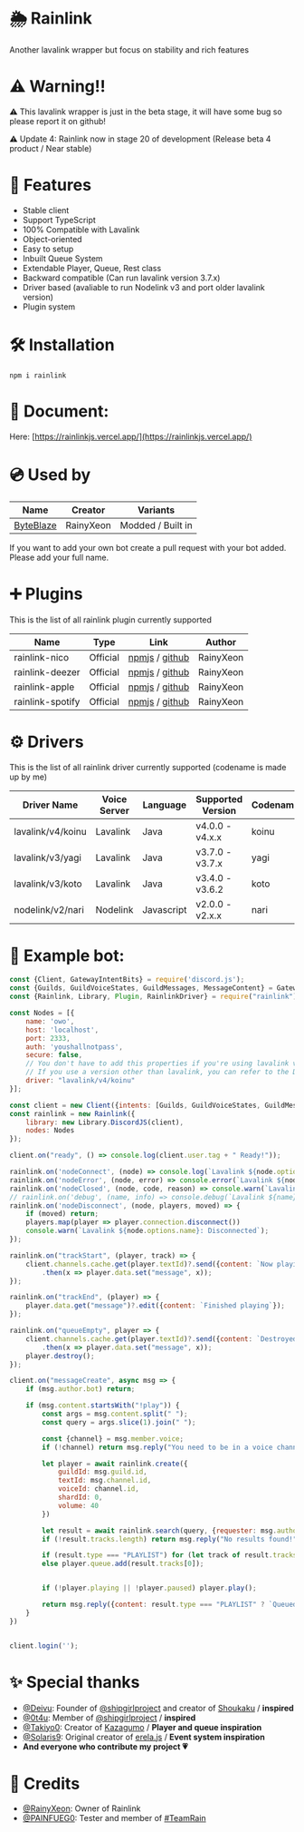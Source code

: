 # 🌦️ Rainlink

Another lavalink wrapper but focus on stability and rich features

# ⚠️ Warning!!

⚠️ This lavalink wrapper is just in the beta stage, it will have some bug so please report it on github!

⚠️ Update 4: Rainlink now in stage 20 of development (Release beta 4 product / Near stable)

# 🌟 Features
 - Stable client
 - Support TypeScript
 - 100% Compatible with Lavalink
 - Object-oriented
 - Easy to setup
 - Inbuilt Queue System
 - Extendable Player, Queue, Rest class
 - Backward compatible (Can run lavalink version 3.7.x)
 - Driver based (avaliable to run Nodelink v3 and port older lavalink version)
 - Plugin system

# 🛠️ Installation

```
npm i rainlink
```

# 📘 Document:

Here: [https://rainlinkjs.vercel.app/](https://rainlinkjs.vercel.app/)

# 💿 Used by

| Name                                                 | Creator      | Variants          |
| ---------------------------------------------------- | ------------ | ----------------- |
| [ByteBlaze](https://github.com/RainyXeon/ByteBlaze)  | RainyXeon    | Modded / Built in |

If you want to add your own bot create a pull request with your bot added. Please add your full name.

# ➕ Plugins

This is the list of all rainlink plugin currently supported

| Name               | Type     | Link                                                                                                                          | Author    |
| ------------------ | -------- | ----------------------------------------------------------------------------------------------------------------------------- | --------- |
| rainlink-nico      | Official | [npmjs](https://www.npmjs.com/package/rainlink-nico) / [github](https://github.com/RainyProduction/rainlink-nico)             | RainyXeon |
| rainlink-deezer    | Official | [npmjs](https://www.npmjs.com/package/rainlink-deezer) / [github](https://github.com/RainyProduction/rainlink-deezer)         | RainyXeon | 
| rainlink-apple     | Official | [npmjs](https://www.npmjs.com/package/rainlink-apple) / [github](https://github.com/RainyProduction/rainlink-apple)           | RainyXeon | 
| rainlink-spotify   | Official | [npmjs](https://www.npmjs.com/package/rainlink-spotify) / [github](https://github.com/RainyProduction/rainlink-spotify)       | RainyXeon | 

# ⚙ Drivers

This is the list of all rainlink driver currently supported (codename is made up by me)

| Driver Name       | Voice Server | Language   | Supported Version | Codename |
| ----------------- | ------------ | ---------- | ----------------- | -------- |
| lavalink/v4/koinu | Lavalink     | Java       | v4.0.0 - v4.x.x   | koinu    |
| lavalink/v3/yagi  | Lavalink     | Java       | v3.7.0 - v3.7.x   | yagi     |
| lavalink/v3/koto  | Lavalink     | Java       | v3.4.0 - v3.6.2   | koto     |
| nodelink/v2/nari  | Nodelink     | Javascript | v2.0.0 - v2.x.x   | nari     |

# 💾 Example bot:

```js
const {Client, GatewayIntentBits} = require('discord.js');
const {Guilds, GuildVoiceStates, GuildMessages, MessageContent} = GatewayIntentBits;
const {Rainlink, Library, Plugin, RainlinkDriver} = require("rainlink");

const Nodes = [{
    name: 'owo',
    host: 'localhost',
    port: 2333,
    auth: 'youshallnotpass',
    secure: false,
    // You don't have to add this properties if you're using lavalink v4.
    // If you use a version other than lavalink, you can refer to the Drivers section above
    driver: "lavalink/v4/koinu"
}];

const client = new Client({intents: [Guilds, GuildVoiceStates, GuildMessages, MessageContent]});
const rainlink = new Rainlink({
    library: new Library.DiscordJS(client),
    nodes: Nodes
});

client.on("ready", () => console.log(client.user.tag + " Ready!"));

rainlink.on('nodeConnect', (node) => console.log(`Lavalink ${node.options.name}: Ready!`));
rainlink.on('nodeError', (node, error) => console.error(`Lavalink ${node.options.name}: Error Caught,`, error));
rainlink.on('nodeClosed', (node, code, reason) => console.warn(`Lavalink ${node.options.name}: Closed, Code ${code}, Reason ${reason || 'No reason'}`));
// rainlink.on('debug', (name, info) => console.debug(`Lavalink ${name}: Debug,`, info));
rainlink.on('nodeDisconnect', (node, players, moved) => {
    if (moved) return;
    players.map(player => player.connection.disconnect())
    console.warn(`Lavalink ${node.options.name}: Disconnected`);
});

rainlink.on("trackStart", (player, track) => {
    client.channels.cache.get(player.textId)?.send({content: `Now playing **${track.title}** by **${track.author}**`})
        .then(x => player.data.set("message", x));
});

rainlink.on("trackEnd", (player) => {
    player.data.get("message")?.edit({content: `Finished playing`});
});

rainlink.on("queueEmpty", player => {
    client.channels.cache.get(player.textId)?.send({content: `Destroyed player due to inactivity.`})
        .then(x => player.data.set("message", x));
    player.destroy();
});

client.on("messageCreate", async msg => {
    if (msg.author.bot) return;

    if (msg.content.startsWith("!play")) {
        const args = msg.content.split(" ");
        const query = args.slice(1).join(" ");

        const {channel} = msg.member.voice;
        if (!channel) return msg.reply("You need to be in a voice channel to use this command!");

        let player = await rainlink.create({
            guildId: msg.guild.id,
            textId: msg.channel.id,
            voiceId: channel.id,
            shardId: 0,
            volume: 40
        })

        let result = await rainlink.search(query, {requester: msg.author});
        if (!result.tracks.length) return msg.reply("No results found!");

        if (result.type === "PLAYLIST") for (let track of result.tracks) player.queue.add(track);
        else player.queue.add(result.tracks[0]);


        if (!player.playing || !player.paused) player.play();

        return msg.reply({content: result.type === "PLAYLIST" ? `Queued ${result.tracks.length} from ${result.playlistName}` : `Queued ${result.tracks[0].title}`});
    }
})


client.login('');
```

# ✨ Special thanks

- [@Deivu](https://github.com/Deivu): Founder of [@shipgirlproject](https://github.com/shipgirlproject) and creator of [Shoukaku](https://www.npmjs.com/package/shoukaku) / **inspired**
- [@0t4u](https://github.com/0t4u): Member of [@shipgirlproject](https://github.com/shipgirlproject) / **inspired**
- [@Takiyo0](https://github.com/Takiyo0): Creator of [Kazagumo](https://www.npmjs.com/package/kazagumo) / **Player and queue inspiration**
- [@Solaris9](https://github.com/Solaris9): Original creator of [erela.js](https://www.npmjs.com/package/erela.js) / **Event system inspiration**
- **And everyone who contribute my project 💗**

# 💫 Credits
- [@RainyXeon](https://github.com/RainyXeon): Owner of Rainlink
- [@PAINFUEG0](https://github.com/PAINFUEG0): Tester and member of [#TeamRain](https://comming.soon)
